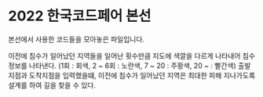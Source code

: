 # 2022 한국코드페어 본선
본선에서 사용한 코드들을 모아놓은 파일입니다.

이전에 침수가 일어났던 지역들을 일어난 횟수만큼 지도에 색깔을 다르게 나타내어 침수 정보를 나타낸다. (1회 : 회색, 2 ~ 6회 : 노란색, 7 ~ 20 : 주황색, 20 ~ : 빨간색)
출발지점과 도착지점을 입력했을떄, 이전에 침수가 일어났던 지역은 최대한 피해 지나가도록 설계를 하여 길을 찾을 수 있다. 
